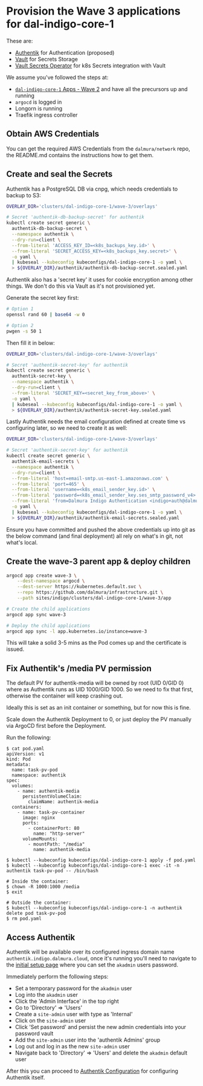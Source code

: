 # Provision the Wave 3 applications for dal-indigo-core-1

These are:
* [Authentik](https://goauthentik.io/) for Authentication (proposed)
* [Vault](https://www.hashicorp.com/en/products/vault) for Secrets Storage
* [Vault Secrets Operator](https://developer.hashicorp.com/vault/docs/deploy/kubernetes/vso) for k8s Secrets integration with Vault

We assume you've followed the steps at:
* [`dal-indigo-core-1` Apps - Wave 2](INDIGO-CORE-1-APPS-WAVE-2.md) and have all the precursors up and running
* `argocd` is logged in
* Longorn is running
* Traefik ingress controller

## Obtain AWS Credentials
You can get the required AWS Credentials from the `dalmura/network` repo, the README.md contains the instructions how to get them.

## Create and seal the Secrets
Authentik has a PostgreSQL DB via cnpg, which needs credentials to backup to S3:
```bash
OVERLAY_DIR='clusters/dal-indigo-core-1/wave-3/overlays'

# Secret 'authentik-db-backup-secret' for authentik
kubectl create secret generic \
  authentik-db-backup-secret \
  --namespace authentik \
  --dry-run=client \
  --from-literal 'ACCESS_KEY_ID=<k8s_backups_key.id>' \
  --from-literal 'SECRET_ACCESS_KEY=<k8s_backups_key.secret>' \
  -o yaml \
  | kubeseal --kubeconfig kubeconfigs/dal-indigo-core-1 -o yaml \
  > ${OVERLAY_DIR}/authentik/authentik-db-backup-secret.sealed.yaml
```

Authentik also has a 'secret key' it uses for cookie encryption among other things. We don't do this via Vault as it's not provisioned yet.

Generate the secret key first:
```bash
# Option 1
openssl rand 60 | base64 -w 0

# Option 2
pwgen -s 50 1
```

Then fill it in below:
```bash
OVERLAY_DIR='clusters/dal-indigo-core-1/wave-3/overlays'

# Secret 'authentik-secret-key' for authentik
kubectl create secret generic \
  authentik-secret-key \
  --namespace authentik \
  --dry-run=client \
  --from-literal 'SECRET_KEY=<secret_key_from_above>' \
  -o yaml \
  | kubeseal --kubeconfig kubeconfigs/dal-indigo-core-1 -o yaml \
  > ${OVERLAY_DIR}/authentik/authentik-secret-key.sealed.yaml
```

Lastly Authentik needs the email configuration defined at create time vs configuring later, so we need to create it as well:
```bash
OVERLAY_DIR='clusters/dal-indigo-core-1/wave-3/overlays'

# Secret 'authentik-secret-key' for authentik
kubectl create secret generic \
  authentik-email-secrets \
  --namespace authentik \
  --dry-run=client \
  --from-literal 'host=email-smtp.us-east-1.amazonaws.com' \
  --from-literal 'port=465' \
  --from-literal 'username=<k8s_email_sender_key.id>' \
  --from-literal 'password=<k8s_email_sender_key.ses_smtp_password_v4>' \
  --from-literal 'from=Dalmura Indigo Authentication <indigo+auth@dalmura.cloud>' \
  -o yaml \
  | kubeseal --kubeconfig kubeconfigs/dal-indigo-core-1 -o yaml \
  > ${OVERLAY_DIR}/authentik/authentik-email-secrets.sealed.yaml
```

Ensure you have committed and pushed the above credentials up into git as the below command (and final deployment) all rely on what's in git, not what's local.

## Create the wave-3 parent app & deploy children
```bash
argocd app create wave-3 \
    --dest-namespace argocd \
    --dest-server https://kubernetes.default.svc \
    --repo https://github.com/dalmura/infrastructure.git \
    --path sites/indigo/clusters/dal-indigo-core-1/wave-3/app

# Create the child applications
argocd app sync wave-3

# Deploy the child applications
argocd app sync -l app.kubernetes.io/instance=wave-3
```

This will take a solid 3-5 mins as the Pod comes up and the certificate is issued.

## Fix Authentik's /media PV permission
The default PV for authentik-media will be owned by root (UID 0/GID 0) where as Authentik runs as UID 1000/GID 1000. So we need to fix that first, otherwise the container will keep crashing out.

Ideally this is set as an init container or something, but for now this is fine.

Scale down the Authentik Deployment to 0, or just deploy the PV manually via ArgoCD first before the Deployment.

Run the following:
```
$ cat pod.yaml
apiVersion: v1
kind: Pod
metadata:
  name: task-pv-pod
  namespace: authentik
spec:
  volumes:
    - name: authentik-media
      persistentVolumeClaim:
        claimName: authentik-media
  containers:
    - name: task-pv-container
      image: nginx
      ports:
        - containerPort: 80
          name: "http-server"
      volumeMounts:
        - mountPath: "/media"
          name: authentik-media

$ kubectl --kubeconfig kubeconfigs/dal-indigo-core-1 apply -f pod.yaml
$ kubectl --kubeconfig kubeconfigs/dal-indigo-core-1 exec -it -n authentik task-pv-pod -- /bin/bash

# Inside the container:
$ chown -R 1000:1000 /media
$ exit

# Outside the container:
$ kubectl --kubeconfig kubeconfigs/dal-indigo-core-1 -n authentik delete pod task-pv-pod
$ rm pod.yaml
```

## Access Authentik

Authentik will be available over its configured ingress domain name `authentik.indigo.dalmura.cloud`, once it's running you'll need to navigate to the [initial setup page](https://authentik.indigo.dalmura.cloud/if/flow/initial-setup/) where you can set the `akadmin` users password.

Immediately perform the following steps:
* Set a temporary password for the `akadmin` user
* Log into the `akadmin` user
* Click the 'Admin Interface' in the top right
* Go to 'Directory' => 'Users'
* Create a `site-admin` user with type as 'Internal'
* Click on the `site-admin` user
* Click 'Set password' and persist the new admin credentials into your password vault
* Add the `site-admin` user into the 'authentik Admins' group
* Log out and log in as the new `site-admin` user
* Navigate back to 'Directory' => 'Users' and delete the `akadmin` default user

After this you can proceed to [Authentik Configuration](INDIGO-CORE-1-APPS-WAVE-3-AUTHENTIK.md) for configuring Authentik itself.
